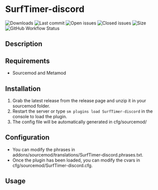 # SurfTimer-discord


![Downloads](https://img.shields.io/github/downloads/Sarrus1/SurfTimer-discord/total?style=flat-square) ![Last commit](https://img.shields.io/github/last-commit/Sarrus1/SurfTimer-discord?style=flat-square) ![Open issues](https://img.shields.io/github/issues/Sarrus1/SurfTimer-discord?style=flat-square) ![Closed issues](https://img.shields.io/github/issues-closed/Sarrus1/SurfTimer-discord?style=flat-square) ![Size](https://img.shields.io/github/repo-size/Sarrus1/SurfTimer-discord?style=flat-square) ![GitHub Workflow Status](https://img.shields.io/github/workflow/status/Sarrus1/SurfTimer-discord/Compile%20with%20SourceMod?style=flat-square)

## Description ##


## Requirements ##
- Sourcemod and Metamod


## Installation ##
1. Grab the latest release from the release page and unzip it in your sourcemod folder.
2. Restart the server or type `sm plugins load SurfTimer-discord` in the console to load the plugin.
3. The config file will be automatically generated in cfg/sourcemod/

## Configuration ##
- You can modify the phrases in addons/sourcemod/translations/SurfTimer-discord.phrases.txt.
- Once the plugin has been loaded, you can modify the cvars in cfg/sourcemod/SurfTimer-discord.cfg.


## Usage ##